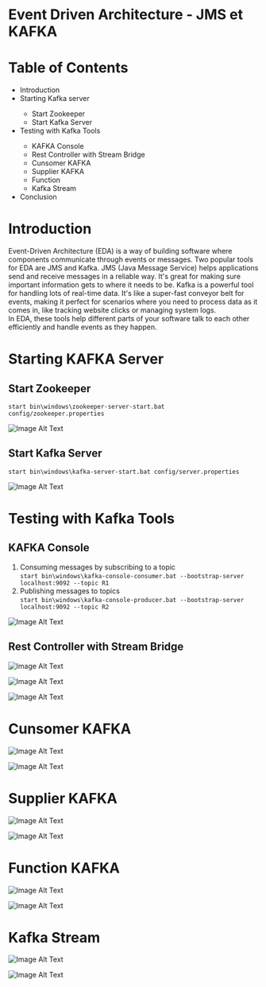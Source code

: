 # Event Driven Architecture - JMS et KAFKA
# Table of Contents
<ul>
  <li>Introduction</li>
  <li>Starting Kafka server</li>
        <ul>
          <li> Start Zookeeper</li>
          <li>Start Kafka Server</li>
        </ul>
  <li>Testing with Kafka Tools</li>
  <ul>
    <li>KAFKA Console</li>
     <li>Rest Controller with Stream Bridge</li>
     <li>Cunsomer KAFKA</li>
     <li>Supplier KAFKA</li>
    <li>Function</li>
    <li>Kafka Stream</li>
  </ul>
  <li>Conclusion</li>
</ul>

# Introduction 

Event-Driven Architecture (EDA) is a way of building software where components communicate through events or messages. Two popular tools for EDA are JMS and Kafka.
JMS (Java Message Service) helps applications send and receive messages in a reliable way. It's great for making sure important information gets to where it needs to be.
Kafka is a powerful tool for handling lots of real-time data. It's like a super-fast conveyor belt for events, making it perfect for scenarios where you need to process data as it comes in, like tracking website clicks or managing system logs.<br>
In EDA, these tools help different parts of your software talk to each other efficiently and handle events as they happen.

# Starting KAFKA Server
## Start Zookeeper

`start bin\windows\zookeeper-server-start.bat config/zookeeper.properties`

![Image Alt Text](/Kafka/Zookeeper.PNG)
## Start Kafka Server 
`start bin\windows\kafka-server-start.bat config/server.properties`

![Image Alt Text](/Kafka/kafka.PNG)

# Testing with Kafka Tools
## KAFKA Console 
1. Consuming messages by subscribing to a topic<br>
`start bin\windows\kafka-console-consumer.bat --bootstrap-server localhost:9092 --topic R1`
2. Publishing messages to topics<br>
`start bin\windows\kafka-console-producer.bat --bootstrap-server localhost:9092 --topic R2`

![Image Alt Text](/Kafka/consoleKafka.PNG)

## Rest Controller with Stream Bridge
![Image Alt Text](/Kafka/publishRestController.PNG)

![Image Alt Text](/Kafka/Cons.PNG)

![Image Alt Text](/Kafka/cons3.PNG)

# Cunsomer KAFKA

![Image Alt Text](/Kafka/PageEventConsumer.PNG)

![Image Alt Text](/Kafka/pageCons.PNG)

# Supplier KAFKA

![Image Alt Text](/Kafka/supplier1.PNG)

![Image Alt Text](/Kafka/supp.PNG)

# Function KAFKA

![Image Alt Text](/Kafka/f.PNG)

![Image Alt Text](/Kafka/f2.PNG)

# Kafka Stream 

![Image Alt Text](/Kafka/KafkaStream.PNG)

![Image Alt Text](/Kafka/hhhhh.png)






